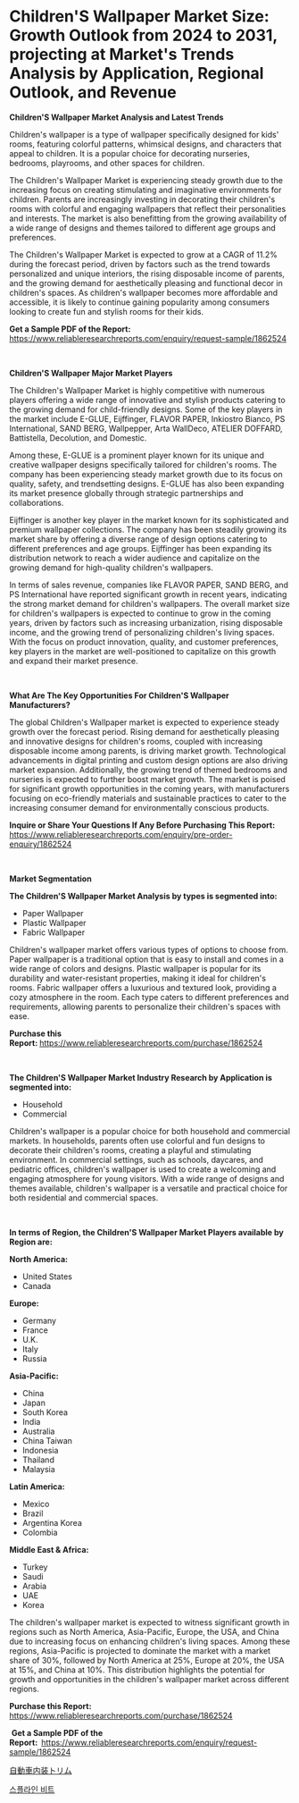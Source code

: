 <p><h1>Children'S Wallpaper Market Size: Growth Outlook from 2024 to 2031, projecting at Market's Trends Analysis by Application, Regional Outlook, and Revenue</h1></p><p><strong>Children'S Wallpaper Market Analysis and Latest Trends</strong></p>
<p><p>Children's wallpaper is a type of wallpaper specifically designed for kids' rooms, featuring colorful patterns, whimsical designs, and characters that appeal to children. It is a popular choice for decorating nurseries, bedrooms, playrooms, and other spaces for children.</p><p>The Children's Wallpaper Market is experiencing steady growth due to the increasing focus on creating stimulating and imaginative environments for children. Parents are increasingly investing in decorating their children's rooms with colorful and engaging wallpapers that reflect their personalities and interests. The market is also benefitting from the growing availability of a wide range of designs and themes tailored to different age groups and preferences.</p><p>The Children's Wallpaper Market is expected to grow at a CAGR of 11.2% during the forecast period, driven by factors such as the trend towards personalized and unique interiors, the rising disposable income of parents, and the growing demand for aesthetically pleasing and functional decor in children's spaces. As children's wallpaper becomes more affordable and accessible, it is likely to continue gaining popularity among consumers looking to create fun and stylish rooms for their kids.</p></p>
<p><strong>Get a Sample PDF of the Report:&nbsp;</strong> <a href="https://www.reliableresearchreports.com/enquiry/request-sample/1862524">https://www.reliableresearchreports.com/enquiry/request-sample/1862524</a></p>
<p>&nbsp;</p>
<p><strong>Children'S Wallpaper Major Market Players</strong></p>
<p><p>The Children's Wallpaper Market is highly competitive with numerous players offering a wide range of innovative and stylish products catering to the growing demand for child-friendly designs. Some of the key players in the market include E-GLUE, Eijffinger, FLAVOR PAPER, Inkiostro Bianco, PS International, SAND BERG, Wallpepper, Arta WallDeco, ATELIER DOFFARD, Battistella, Decolution, and Domestic.</p><p>Among these, E-GLUE is a prominent player known for its unique and creative wallpaper designs specifically tailored for children's rooms. The company has been experiencing steady market growth due to its focus on quality, safety, and trendsetting designs. E-GLUE has also been expanding its market presence globally through strategic partnerships and collaborations.</p><p>Eijffinger is another key player in the market known for its sophisticated and premium wallpaper collections. The company has been steadily growing its market share by offering a diverse range of design options catering to different preferences and age groups. Eijffinger has been expanding its distribution network to reach a wider audience and capitalize on the growing demand for high-quality children's wallpapers.</p><p>In terms of sales revenue, companies like FLAVOR PAPER, SAND BERG, and PS International have reported significant growth in recent years, indicating the strong market demand for children's wallpapers. The overall market size for children's wallpapers is expected to continue to grow in the coming years, driven by factors such as increasing urbanization, rising disposable income, and the growing trend of personalizing children's living spaces. With the focus on product innovation, quality, and customer preferences, key players in the market are well-positioned to capitalize on this growth and expand their market presence.</p></p>
<p>&nbsp;</p>
<p><strong>What Are The Key Opportunities For Children'S Wallpaper Manufacturers?</strong></p>
<p><p>The global Children's Wallpaper market is expected to experience steady growth over the forecast period. Rising demand for aesthetically pleasing and innovative designs for children's rooms, coupled with increasing disposable income among parents, is driving market growth. Technological advancements in digital printing and custom design options are also driving market expansion. Additionally, the growing trend of themed bedrooms and nurseries is expected to further boost market growth. The market is poised for significant growth opportunities in the coming years, with manufacturers focusing on eco-friendly materials and sustainable practices to cater to the increasing consumer demand for environmentally conscious products.</p></p>
<p><strong>Inquire or Share Your Questions If Any Before Purchasing This Report:</strong> <a href="https://www.reliableresearchreports.com/enquiry/pre-order-enquiry/1862524">https://www.reliableresearchreports.com/enquiry/pre-order-enquiry/1862524</a></p>
<p>&nbsp;</p>
<p><strong>Market Segmentation</strong></p>
<p><strong>The Children'S Wallpaper Market Analysis by types is segmented into:</strong></p>
<p><ul><li>Paper Wallpaper</li><li>Plastic Wallpaper</li><li>Fabric Wallpaper</li></ul></p>
<p><p>Children's wallpaper market offers various types of options to choose from. Paper wallpaper is a traditional option that is easy to install and comes in a wide range of colors and designs. Plastic wallpaper is popular for its durability and water-resistant properties, making it ideal for children's rooms. Fabric wallpaper offers a luxurious and textured look, providing a cozy atmosphere in the room. Each type caters to different preferences and requirements, allowing parents to personalize their children's spaces with ease.</p></p>
<p><strong>Purchase this Report:&nbsp;</strong><a href="https://www.reliableresearchreports.com/purchase/1862524">https://www.reliableresearchreports.com/purchase/1862524</a></p>
<p>&nbsp;</p>
<p><strong>The Children'S Wallpaper Market Industry Research by Application is segmented into:</strong></p>
<p><ul><li>Household</li><li>Commercial</li></ul></p>
<p><p>Children's wallpaper is a popular choice for both household and commercial markets. In households, parents often use colorful and fun designs to decorate their children's rooms, creating a playful and stimulating environment. In commercial settings, such as schools, daycares, and pediatric offices, children's wallpaper is used to create a welcoming and engaging atmosphere for young visitors. With a wide range of designs and themes available, children's wallpaper is a versatile and practical choice for both residential and commercial spaces.</p></p>
<p>&nbsp;</p>
<p><strong>In terms of Region, the Children'S Wallpaper Market Players available by Region are:</strong></p>
<p>
    <p> <strong> North America: </strong>
        <ul>
            <li>United States</li>
            <li>Canada</li>
        </ul>
        </p> 
    <p> <strong> Europe: </strong>
        <ul>
            <li>Germany</li>
            <li>France</li>
            <li>U.K.</li>
            <li>Italy</li>
            <li>Russia</li>
        </ul>
        </p> 
    <p> <strong> Asia-Pacific: </strong>
        <ul>
            <li>China</li>
            <li>Japan</li>
            <li>South Korea</li>
            <li>India</li>
            <li>Australia</li>
            <li>China Taiwan</li>
            <li>Indonesia</li>
            <li>Thailand</li>
            <li>Malaysia</li>
        </ul>
        </p> 
    <p> <strong> Latin America: </strong>
        <ul>
            <li>Mexico</li>
            <li>Brazil</li>
            <li>Argentina Korea</li>
            <li>Colombia</li>
        </ul>
        </p> 
    <p> <strong> Middle East & Africa: </strong>
        <ul>
            <li>Turkey</li>
            <li>Saudi</li>
            <li>Arabia</li>
            <li>UAE</li>
            <li>Korea</li>
        </ul>
    </p>
    </p>
<p><p>The children's wallpaper market is expected to witness significant growth in regions such as North America, Asia-Pacific, Europe, the USA, and China due to increasing focus on enhancing children's living spaces. Among these regions, Asia-Pacific is projected to dominate the market with a market share of 30%, followed by North America at 25%, Europe at 20%, the USA at 15%, and China at 10%. This distribution highlights the potential for growth and opportunities in the children's wallpaper market across different regions.</p></p>
<p><strong>Purchase this Report: </strong><a href="https://www.reliableresearchreports.com/purchase/1862524">https://www.reliableresearchreports.com/purchase/1862524</a></p>
<p>&nbsp;<strong>Get a Sample PDF of the Report:&nbsp;&nbsp;</strong><a href="https://www.reliableresearchreports.com/enquiry/request-sample/1862524">https://www.reliableresearchreports.com/enquiry/request-sample/1862524</a></p>
<p><strong></strong></p>
<p><p><a href="https://github.com/qwpelcjko9242629/Market-Research-Report-List-1/blob/main/29573458022.md">自動車内装トリム</a></p><p><a href="https://github.com/qpfbabw35734906/Market-Research-Report-List-1/blob/main/84218607473.md">스플라인 비트</a></p></p>